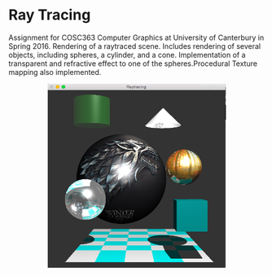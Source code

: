 # Ray Tracing 
Assignment for COSC363 Computer Graphics at University of Canterbury in Spring 2016.
Rendering of a raytraced scene. Includes rendering of several objects, including spheres, a cylinder, and a cone. Implementation of a transparent and refractive effect to one of the spheres.Procedural Texture mapping also implemented.

<p align="center">
  <img src="ImageRayTracing.png" width="350"/>
</p>
